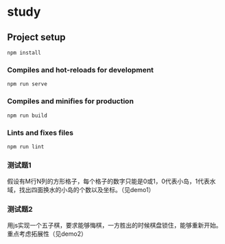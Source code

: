 # study

## Project setup
```
npm install
```

### Compiles and hot-reloads for development
```
npm run serve
```

### Compiles and minifies for production
```
npm run build
```

### Lints and fixes files
```
npm run lint
```

### 测试题1
假设有M行N列的方形格子，每个格子的数字只能是0或1，0代表小岛，1代表水域，找出四面换水的小岛的个数以及坐标。（见demo1）

### 测试题2
用js实现一个五子棋，要求能够悔棋，一方胜出的时候棋盘锁住，能够重新开始。
重点考虑拓展性（见demo2）
